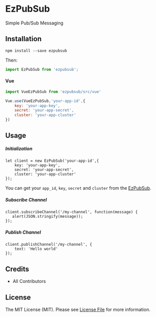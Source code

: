 # EzPubSub
Simple Pub/Sub Messaging 

## Installation
```
npm install --save ezpubsub
```
Then:
```javascript
import EzPubSub from 'ezpubsub';
```

#### Vue
```javascript
import VueEzPubSub from 'ezpubsub/src/vue'

Vue.use(VueEzPubSub,'your-app-id',{
    key: 'your-app-key',
    secret: 'your-app-secret',
    cluster: 'your-app-cluster'
})
```

## Usage
##### Initialization
```
let client = new EzPubSub('your-app-id',{
    key: 'your-app-key',
    secret: 'your-app-secret',
    cluster: 'your-app-cluster'
});
```
You can get your `app_id`, `key`, `secret` and `cluster` from the [EzPubSub](https://ezpubsub.com/login).

##### Subscribe Channel
```
client.subscribeChannel('/my-channel', function(message) {
   alert(JSON.stringify(message));
});
```

##### Publish Channel
```
client.publishChannel('/my-channel', {
    text: 'Hello world'
});
```

## Credits
- All Contributors

## License
The MIT License (MIT). Please see [License File](LICENSE.md) for more information.
